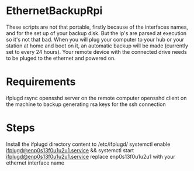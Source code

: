 # EthernetBackupRpi
These scripts are not that portable, firstly because of the interfaces names, and for the set up of your backup disk. But the ip's are parsed at execution so it's not that bad.
When you will plug your computer to your hub or your station at home and boot on it, an automatic backup will be made (currently set to every 24 hours).
Your remote device with the connected drive needs to be pluged to the ethernet and powered on.

# Requirements
ifplugd
rsync
opensshd server on the remote computer
opensshd client on the machine to backup
generating rsa keys for the ssh connection


# Steps
Install the ifplugd directory content to /etc/ifplugd/
systemctl enable ifplugd@enp0s13f0u1u2u1.service && systemctl start ifplugd@enp0s13f0u1u2u1.service
replace enp0s13f0u1u2u1 with your ethernet interface name
